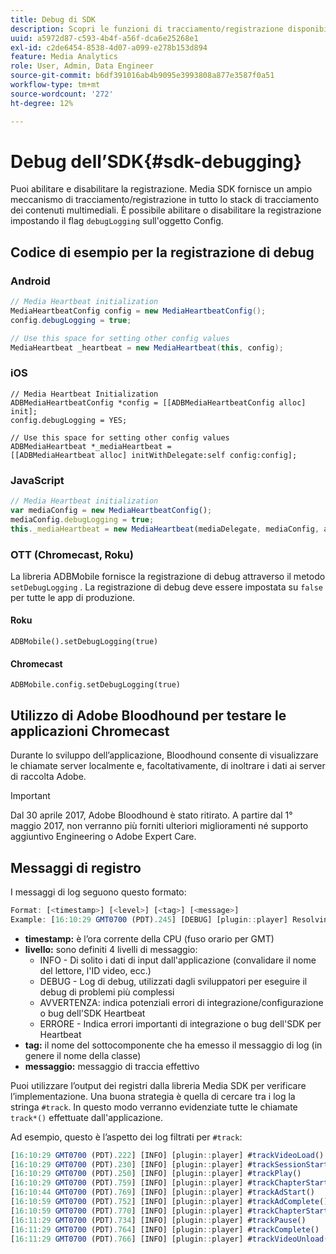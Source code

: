 ```yaml
---
title: Debug di SDK
description: Scopri le funzioni di tracciamento/registrazione disponibili in Media SDK.
uuid: a5972d87-c593-4b4f-a56f-dca6e25268e1
exl-id: c2de6454-8538-4d07-a099-e278b153d894
feature: Media Analytics
role: User, Admin, Data Engineer
source-git-commit: b6df391016ab4b9095e3993808a877e3587f0a51
workflow-type: tm+mt
source-wordcount: '272'
ht-degree: 12%

---
```


# Debug dell’SDK{#sdk-debugging}

Puoi abilitare e disabilitare la registrazione. Media SDK fornisce un ampio meccanismo di tracciamento/registrazione in tutto lo stack di tracciamento dei contenuti multimediali. È possibile abilitare o disabilitare la registrazione impostando il flag `debugLogging` sull&#39;oggetto Config.

## Codice di esempio per la registrazione di debug

### Android

```java
// Media Heartbeat initialization 
MediaHeartbeatConfig config = new MediaHeartbeatConfig(); 
config.debugLogging = true; 

// Use this space for setting other config values 
MediaHeartbeat _heartbeat = new MediaHeartbeat(this, config); 
```

### iOS

```
// Media Heartbeat Initialization 
ADBMediaHeartbeatConfig *config = [[ADBMediaHeartbeatConfig alloc] init]; 
config.debugLogging = YES; 

// Use this space for setting other config values 
ADBMediaHeartbeat *_mediaHeartbeat =  
[[ADBMediaHeartbeat alloc] initWithDelegate:self config:config]; 
```

### JavaScript

```js
// Media Heartbeat initialization 
var mediaConfig = new MediaHeartbeatConfig(); 
mediaConfig.debugLogging = true; 
this._mediaHeartbeat = new MediaHeartbeat(mediaDelegate, mediaConfig, appMeasurement); 
```

### OTT (Chromecast, Roku)

La libreria ADBMobile fornisce la registrazione di debug attraverso il metodo `setDebugLogging` . La registrazione di debug deve essere impostata su `false` per tutte le app di produzione.

#### Roku

```
ADBMobile().setDebugLogging(true)
```

#### Chromecast

```
ADBMobile.config.setDebugLogging(true)
```

## Utilizzo di Adobe Bloodhound per testare le applicazioni Chromecast

Durante lo sviluppo dell’applicazione, Bloodhound consente di visualizzare le chiamate server localmente e, facoltativamente, di inoltrare i dati ai server di raccolta Adobe.

<!--
For more information about Bloodhound, see the following guides:

* [Bloodhound 3.x for Mac](https://www.google.com/url?sa=t&rct=j&q=&esrc=s&source=web&cd=2&cad=rja&uact=8&ved=2ahUKEwiimfSUypDpAhVZHzQIHS6WDQIQFjABegQIChAD&url=https%3A%2F%2Fmarketing.adobe.com%2Fresources%2Fhelp%2Fen_US%2Fmobile%2Fbloodhound%2F&usg=AOvVaw3t4s0gcvuWEpLIqBkhKdGH) 
* [Bloodhound 2.2 for Windows](https://www.google.com/url?sa=t&rct=j&q=&esrc=s&source=web&cd=3&cad=rja&uact=8&ved=0ahUKEwjil9aM87jRAhUExlQKHTYZCjoQFggoMAI&url=https%3A%2F%2Fmarketing.adobe.com%2Fresources%2Fhelp%2Fen_US%2Fmobile%2Fbloodhound_win_2x%2F&usg=AFQjCNEW-gZp1IdbifWFDgDNEaQcGlBobg&sig2=K0waTKxdMj_2kfNXdMI2yg)
-->

>[!IMPORTANT]
>
>Dal 30 aprile 2017, Adobe Bloodhound è stato ritirato. A partire dal 1° maggio 2017, non verranno più forniti ulteriori miglioramenti né supporto aggiuntivo Engineering o Adobe Expert Care.

## Messaggi di registro

I messaggi di log seguono questo formato:

```js
Format: [<timestamp>] [<level>] [<tag>] [<message>] 
Example: [16:10:29 GMT­0700 (PDT).245] [DEBUG] [plugin::player] Resolving qos.startupTime: 0
```

* **timestamp:** è l’ora corrente della CPU (fuso orario per GMT)
* **livello:** sono definiti 4 livelli di messaggio:
   * INFO - Di solito i dati di input dall&#39;applicazione (convalidare il nome del lettore, l&#39;ID video, ecc.)
   * DEBUG - Log di debug, utilizzati dagli sviluppatori per eseguire il debug di problemi più complessi
   * AVVERTENZA: indica potenziali errori di integrazione/configurazione o bug dell&#39;SDK Heartbeat
   * ERRORE - Indica errori importanti di integrazione o bug dell&#39;SDK per Heartbeat
* **tag:** il nome del sottocomponente che ha emesso il messaggio di log (in genere il nome della classe)
* **messaggio:** messaggio di traccia effettivo

Puoi utilizzare l’output dei registri dalla libreria Media SDK per verificare l’implementazione. Una buona strategia è quella di cercare tra i log la stringa `#track`. In questo modo verranno evidenziate tutte le chiamate `track*()` effettuate dall&#39;applicazione.

Ad esempio, questo è l’aspetto dei log filtrati per `#track`:

```js
[16:10:29 GMT­0700 (PDT).222] [INFO] [plugin::player] #trackVideoLoad() 
[16:10:29 GMT­0700 (PDT).230] [INFO] [plugin::player] #trackSessionStart() 
[16:10:29 GMT­0700 (PDT).250] [INFO] [plugin::player] #trackPlay() 
[16:10:29 GMT­0700 (PDT).759] [INFO] [plugin::player] #trackChapterStart() 
[16:10:44 GMT­0700 (PDT).769] [INFO] [plugin::player] #trackAdStart() 
[16:10:59 GMT­0700 (PDT).752] [INFO] [plugin::player] #trackAdComplete() 
[16:10:59 GMT­0700 (PDT).770] [INFO] [plugin::player] #trackChapterStart() 
[16:11:29 GMT­0700 (PDT).734] [INFO] [plugin::player] #trackPause() 
[16:11:29 GMT­0700 (PDT).764] [INFO] [plugin::player] #trackComplete() 
[16:11:29 GMT­0700 (PDT).766] [INFO] [plugin::player] #trackVideoUnload()
```
